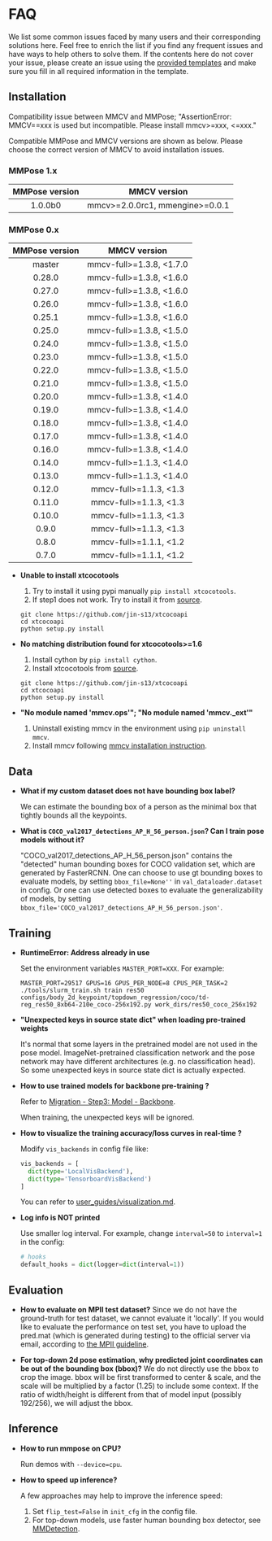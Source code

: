 # FAQ

We list some common issues faced by many users and their corresponding solutions here.
Feel free to enrich the list if you find any frequent issues and have ways to help others to solve them.
If the contents here do not cover your issue, please create an issue using the [provided templates](/.github/ISSUE_TEMPLATE/error-report.md) and make sure you fill in all required information in the template.

## Installation

Compatibility issue between MMCV and MMPose; "AssertionError: MMCV==xxx is used but incompatible. Please install mmcv>=xxx, \<=xxx."

Compatible MMPose and MMCV versions are shown as below. Please choose the correct version of MMCV to avoid installation issues.

### MMPose 1.x

| MMPose version |          MMCV version           |
| :------------: | :-----------------------------: |
|    1.0.0b0     | mmcv>=2.0.0rc1, mmengine>=0.0.1 |

### MMPose 0.x

| MMPose version |       MMCV version        |
| :------------: | :-----------------------: |
|     master     | mmcv-full>=1.3.8, \<1.7.0 |
|     0.28.0     | mmcv-full>=1.3.8, \<1.6.0 |
|     0.27.0     | mmcv-full>=1.3.8, \<1.6.0 |
|     0.26.0     | mmcv-full>=1.3.8, \<1.6.0 |
|     0.25.1     | mmcv-full>=1.3.8, \<1.6.0 |
|     0.25.0     | mmcv-full>=1.3.8, \<1.5.0 |
|     0.24.0     | mmcv-full>=1.3.8, \<1.5.0 |
|     0.23.0     | mmcv-full>=1.3.8, \<1.5.0 |
|     0.22.0     | mmcv-full>=1.3.8, \<1.5.0 |
|     0.21.0     | mmcv-full>=1.3.8, \<1.5.0 |
|     0.20.0     | mmcv-full>=1.3.8, \<1.4.0 |
|     0.19.0     | mmcv-full>=1.3.8, \<1.4.0 |
|     0.18.0     | mmcv-full>=1.3.8, \<1.4.0 |
|     0.17.0     | mmcv-full>=1.3.8, \<1.4.0 |
|     0.16.0     | mmcv-full>=1.3.8, \<1.4.0 |
|     0.14.0     | mmcv-full>=1.1.3, \<1.4.0 |
|     0.13.0     | mmcv-full>=1.1.3, \<1.4.0 |
|     0.12.0     |  mmcv-full>=1.1.3, \<1.3  |
|     0.11.0     |  mmcv-full>=1.1.3, \<1.3  |
|     0.10.0     |  mmcv-full>=1.1.3, \<1.3  |
|     0.9.0      |  mmcv-full>=1.1.3, \<1.3  |
|     0.8.0      |  mmcv-full>=1.1.1, \<1.2  |
|     0.7.0      |  mmcv-full>=1.1.1, \<1.2  |

- **Unable to install xtcocotools**

  1. Try to install it using pypi manually `pip install xtcocotools`.
  2. If step1 does not work. Try to install it from [source](https://github.com/jin-s13/xtcocoapi).

  ```
  git clone https://github.com/jin-s13/xtcocoapi
  cd xtcocoapi
  python setup.py install
  ```

- **No matching distribution found for xtcocotools>=1.6**

  1. Install cython by `pip install cython`.
  2. Install xtcocotools from [source](https://github.com/jin-s13/xtcocoapi).

  ```
  git clone https://github.com/jin-s13/xtcocoapi
  cd xtcocoapi
  python setup.py install
  ```

- **"No module named 'mmcv.ops'"; "No module named 'mmcv.\_ext'"**

  1. Uninstall existing mmcv in the environment using `pip uninstall mmcv`.
  2. Install mmcv following [mmcv installation instruction](https://mmcv.readthedocs.io/en/2.x/get_started/installation.html).

## Data

- **What if my custom dataset does not have bounding box label?**

  We can estimate the bounding box of a person as the minimal box that tightly bounds all the keypoints.

- **What is `COCO_val2017_detections_AP_H_56_person.json`? Can I train pose models without it?**

  "COCO_val2017_detections_AP_H_56_person.json" contains the "detected" human bounding boxes for COCO validation set, which are generated by FasterRCNN.
  One can choose to use gt bounding boxes to evaluate models, by setting `bbox_file=None''` in `val_dataloader.dataset` in config. Or one can use detected boxes to evaluate
  the generalizability of models, by setting `bbox_file='COCO_val2017_detections_AP_H_56_person.json'`.

## Training

- **RuntimeError: Address already in use**

  Set the environment variables `MASTER_PORT=XXX`. For example:

  ```shell
  MASTER_PORT=29517 GPUS=16 GPUS_PER_NODE=8 CPUS_PER_TASK=2 ./tools/slurm_train.sh train res50 configs/body_2d_keypoint/topdown_regression/coco/td-reg_res50_8xb64-210e_coco-256x192.py work_dirs/res50_coco_256x192
  ```

- **"Unexpected keys in source state dict" when loading pre-trained weights**

  It's normal that some layers in the pretrained model are not used in the pose model. ImageNet-pretrained classification network and the pose network may have different architectures (e.g. no classification head). So some unexpected keys in source state dict is actually expected.

- **How to use trained models for backbone pre-training ?**

  Refer to [Migration - Step3: Model - Backbone](../migration.md).

  When training, the unexpected keys will be ignored.

- **How to visualize the training accuracy/loss curves in real-time ?**

  Modify `vis_backends` in config file like:

  ```python
  vis_backends = [
    dict(type='LocalVisBackend'),
    dict(type='TensorboardVisBackend')
  ]
  ```

  You can refer to [user_guides/visualization.md](../user_guides/visualization.md).

- **Log info is NOT printed**

  Use smaller log interval. For example, change `interval=50` to `interval=1` in the config:

  ```python
  # hooks
  default_hooks = dict(logger=dict(interval=1))
  ```

## Evaluation

- **How to evaluate on MPII test dataset?**
  Since we do not have the ground-truth for test dataset, we cannot evaluate it 'locally'.
  If you would like to evaluate the performance on test set, you have to upload the pred.mat (which is generated during testing) to the official server via email, according to [the MPII guideline](http://human-pose.mpi-inf.mpg.de/#evaluation).

- **For top-down 2d pose estimation, why predicted joint coordinates can be out of the bounding box (bbox)?**
  We do not directly use the bbox to crop the image. bbox will be first transformed to center & scale, and the scale will be multiplied by a factor (1.25) to include some context. If the ratio of width/height is different from that of model input (possibly 192/256), we will adjust the bbox.

## Inference

- **How to run mmpose on CPU?**

  Run demos with `--device=cpu`.

- **How to speed up inference?**

  A few approaches may help to improve the inference speed:

  1. Set `flip_test=False` in `init_cfg` in the config file.
  2. For top-down models, use faster human bounding box detector, see [MMDetection](https://mmdetection.readthedocs.io/en/3.x/model_zoo.html).
